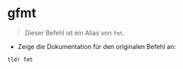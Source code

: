 # gfmt

> Dieser Befehl ist ein Alias von `fmt`.

- Zeige die Dokumentation für den originalen Befehl an:

`tldr fmt`
